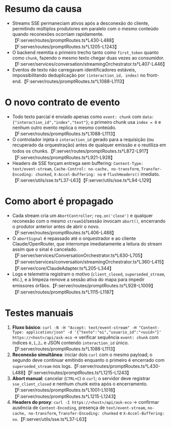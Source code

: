 # Resumo da causa

- Streams SSE permaneciam ativos após a desconexão do cliente, permitindo múltiplos produtores em paralelo com o mesmo conteúdo quando reconexões ocorriam rapidamente.【F:server/routes/promptRoutes.ts†L430-L488】【F:server/routes/promptRoutes.ts†L1205-L1243】
- O backend reemitia o primeiro trecho tanto como `first_token` quanto como `chunk`, fazendo o mesmo texto chegar duas vezes ao consumidor.【F:server/services/conversation/streamingOrchestrator.ts†L407-L446】
- Eventos de texto não carregavam identificadores estáveis, impossibilitando deduplicação por `(interaction_id, index)` no front-end.【F:server/routes/promptRoutes.ts†L1088-L1113】

# O novo contrato de evento

- Todo texto parcial é enviado apenas como `event: chunk` com `data: {"interaction_id","index","text"}`; o primeiro chunk usa `index = 0` e nenhum outro evento replica o mesmo conteúdo.【F:server/routes/promptRoutes.ts†L1088-L1113】
- O controlador injeta o `interaction_id` gerado para a requisição (ou recuperado da orquestração) antes de qualquer emissão e o reutiliza em todos os chunks.【F:server/routes/promptRoutes.ts†L872-L917】【F:server/routes/promptRoutes.ts†L921-L928】
- Headers de SSE forçam entrega sem buffering: `Content-Type: text/event-stream`, `Cache-Control: no-cache, no-transform`, `Transfer-Encoding: chunked`, `X-Accel-Buffering: no` e `flushHeaders()` imediato.【F:server/utils/sse.ts†L37-L63】【F:server/utils/sse.ts†L94-L129】

# Como abort é propagado

- Cada stream cria um `AbortController`; `req.on('close')` e qualquer reconexão com o mesmo `streamId`/sessão invocam `abort()`, encerrando o produtor anterior antes de abrir o novo.【F:server/routes/promptRoutes.ts†L406-L488】
- O `abortSignal` é repassado até o orquestrador e ao cliente Claude/OpenRouter, que interrompe imediatamente a leitura do stream assim que o sinal é cancelado.【F:server/services/ConversationOrchestrator.ts†L630-L705】【F:server/services/conversation/streamingOrchestrator.ts†L360-L415】【F:server/core/ClaudeAdapter.ts†L205-L344】
- Logs e telemetria registram o motivo (`client_closed`, `superseded_stream`, etc.), e a limpeza remove a sessão ativa do mapa para impedir emissores órfãos.【F:server/routes/promptRoutes.ts†L928-L1009】【F:server/routes/promptRoutes.ts†L1115-L1187】

# Testes manuais

1. **Fluxo básico**: `curl -N -H "Accept: text/event-stream" -H "Content-Type: application/json" -d '{"texto":"oi","usuario_id":"<uuid>"}' https://<host>/api/ask-eco` → verificar sequência `event: chunk` com índices `0,1,2…` e JSON contendo `interaction_id` único.【F:server/routes/promptRoutes.ts†L1088-L1113】
2. **Reconexão simultânea**: iniciar dois `curl` com o mesmo payload; o segundo deve continuar emitindo enquanto o primeiro é encerrado com `superseded_stream` nos logs.【F:server/routes/promptRoutes.ts†L430-L488】【F:server/routes/promptRoutes.ts†L1215-L1243】
3. **Abort manual**: cancelar (`CTRL+C`) o `curl`; o servidor deve registrar `sse_client_closed` e nenhum chunk extra após o encerramento.【F:server/routes/promptRoutes.ts†L1001-L1018】【F:server/routes/promptRoutes.ts†L1215-L1243】
4. **Headers do proxy**: `curl -I https://<host>/api/ask-eco` → confirmar ausência de `Content-Encoding`, presença de `text/event-stream`, `no-cache, no-transform`, `Transfer-Encoding: chunked` e `X-Accel-Buffering: no`.【F:server/utils/sse.ts†L37-L63】
